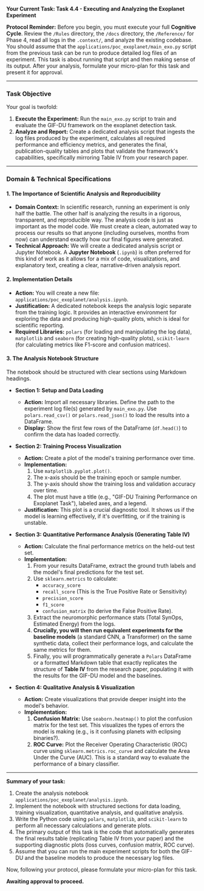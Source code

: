 **Your Current Task: Task 4.4 - Executing and Analyzing the Exoplanet Experiment**

**Protocol Reminder:** Before you begin, you must execute your full **Cognitive Cycle**. Review the `/Rules` directory, the `/docs` directory, the `/Reference/` for Phase 4, read all logs in the `.context/`, and analyze the existing codebase. You should assume that the `applications/poc_exoplanet/main_exo.py` script from the previous task can be run to produce detailed log files of an experiment. This task is about running that script and then making sense of its output. After your analysis, formulate your micro-plan for this task and present it for approval.

---

### **Task Objective**

Your goal is twofold:
1.  **Execute the Experiment:** Run the `main_exo.py` script to train and evaluate the GIF-DU framework on the exoplanet detection task.
2.  **Analyze and Report:** Create a dedicated analysis script that ingests the log files produced by the experiment, calculates all required performance and efficiency metrics, and generates the final, publication-quality tables and plots that validate the framework's capabilities, specifically mirroring Table IV from your research paper.

---

### **Domain & Technical Specifications**

#### **1. The Importance of Scientific Analysis and Reproducibility**

* **Domain Context:** In scientific research, running an experiment is only half the battle. The other half is analyzing the results in a rigorous, transparent, and reproducible way. The analysis code is just as important as the model code. We must create a clean, automated way to process our results so that anyone (including ourselves, months from now) can understand exactly how our final figures were generated.
* **Technical Approach:** We will create a dedicated analysis script or Jupyter Notebook. A **Jupyter Notebook** (`.ipynb`) is often preferred for this kind of work as it allows for a mix of code, visualizations, and explanatory text, creating a clear, narrative-driven analysis report.

#### **2. Implementation Details**

* **Action:** You will create a new file: `applications/poc_exoplanet/analysis.ipynb`.
* **Justification:** A dedicated notebook keeps the analysis logic separate from the training logic. It provides an interactive environment for exploring the data and producing high-quality plots, which is ideal for scientific reporting.
* **Required Libraries:** `polars` (for loading and manipulating the log data), `matplotlib` and `seaborn` (for creating high-quality plots), `scikit-learn` (for calculating metrics like F1-score and confusion matrices).

#### **3. The Analysis Notebook Structure**

The notebook should be structured with clear sections using Markdown headings.

* **Section 1: Setup and Data Loading**
    * **Action:** Import all necessary libraries. Define the path to the experiment log file(s) generated by `main_exo.py`. Use `polars.read_csv()` or `polars.read_json()` to load the results into a DataFrame.
    * **Display:** Show the first few rows of the DataFrame (`df.head()`) to confirm the data has loaded correctly.

* **Section 2: Training Process Visualization**
    * **Action:** Create a plot of the model's training performance over time.
    * **Implementation:**
        1.  Use `matplotlib.pyplot.plot()`.
        2.  The x-axis should be the training epoch or sample number.
        3.  The y-axis should show the training loss and validation accuracy over time.
        4.  The plot must have a title (e.g., "GIF-DU Training Performance on Exoplanet Task"), labeled axes, and a legend.
    * **Justification:** This plot is a crucial diagnostic tool. It shows us if the model is learning effectively, if it's overfitting, or if the training is unstable.

* **Section 3: Quantitative Performance Analysis (Generating Table IV)**
    * **Action:** Calculate the final performance metrics on the held-out test set.
    * **Implementation:**
        1.  From your results DataFrame, extract the ground truth labels and the model's final predictions for the test set.
        2.  Use `sklearn.metrics` to calculate:
            * `accuracy_score`
            * `recall_score` (This is the True Positive Rate or Sensitivity)
            * `precision_score`
            * `f1_score`
            * `confusion_matrix` (to derive the False Positive Rate).
        3.  Extract the neuromorphic performance stats (Total SynOps, Estimated Energy) from the logs.
        4.  **Crucially, you will then run equivalent experiments for the baseline models** (a standard CNN, a Transformer) on the same synthetic data, collect their performance logs, and calculate the same metrics for them.
        5.  Finally, you will programmatically generate a `Polars` DataFrame or a formatted Markdown table that exactly replicates the structure of **Table IV** from the research paper, populating it with the results for the GIF-DU model and the baselines.

* **Section 4: Qualitative Analysis & Visualization**
    * **Action:** Create visualizations that provide deeper insight into the model's behavior.
    * **Implementation:**
        1.  **Confusion Matrix:** Use `seaborn.heatmap()` to plot the confusion matrix for the test set. This visualizes the types of errors the model is making (e.g., is it confusing planets with eclipsing binaries?).
        2.  **ROC Curve:** Plot the Receiver Operating Characteristic (ROC) curve using `sklearn.metrics.roc_curve` and calculate the Area Under the Curve (AUC). This is a standard way to evaluate the performance of a binary classifier.

---

**Summary of your task:**

1.  Create the analysis notebook `applications/poc_exoplanet/analysis.ipynb`.
2.  Implement the notebook with structured sections for data loading, training visualization, quantitative analysis, and qualitative analysis.
3.  Write the Python code using `polars`, `matplotlib`, and `scikit-learn` to perform all necessary calculations and generate plots.
4.  The primary output of this task is the code that automatically generates the final results table (replicating Table IV from your paper) and the supporting diagnostic plots (loss curves, confusion matrix, ROC curve).
5.  Assume that you can run the main experiment scripts for both the GIF-DU and the baseline models to produce the necessary log files.

Now, following your protocol, please formulate your micro-plan for this task.

**Awaiting approval to proceed.**